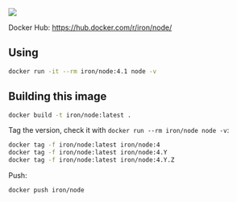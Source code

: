 [![](https://badge.imagelayers.io/iron/node:latest.svg)](https://imagelayers.io/?images=iron/node:latest 'Get your own badge on imagelayers.io')

Docker Hub: https://hub.docker.com/r/iron/node/

## Using

```sh
docker run -it --rm iron/node:4.1 node -v
```

## Building this image

```sh
docker build -t iron/node:latest .
```

Tag the version, check it with `docker run --rm iron/node node -v`:

```sh
docker tag -f iron/node:latest iron/node:4
docker tag -f iron/node:latest iron/node:4.Y
docker tag -f iron/node:latest iron/node:4.Y.Z
```

Push:

```sh
docker push iron/node
```
